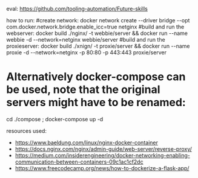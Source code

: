 eval:
https://github.com/tooling-automation/Future-skills

how to run:
#create network:
docker network create --driver bridge --opt com.docker.network.bridge.enable_icc=true netginx
#build and run the webserver:
docker build ./nginx/ -t webbie/server && docker run --name webbie -d --network=netginx webbie/server
#build and run the proxieserver:
docker build ./xnign/ -t proxie/server && docker run --name proxie -d --network=netginx -p 80:80 -p 443:443 proxie/server 

# Alternatively docker-compose can be used, note that the original servers might have to be renamed:
cd ./compose ; docker-compose up -d



resources used:
- https://www.baeldung.com/linux/nginx-docker-container
- https://docs.nginx.com/nginx/admin-guide/web-server/reverse-proxy/
- https://medium.com/insiderengineering/docker-networking-enabling-communication-between-containers-09c1ac1cf2dc
- https://www.freecodecamp.org/news/how-to-dockerize-a-flask-app/
